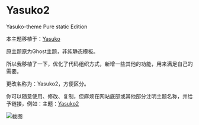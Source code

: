 # Yasuko2
Yasuko-theme Pure static Edition

本主题移植于：[Yasuko](https://github.com/foru17/Yasuko)

原主题原为Ghost主题，非纯静态模板。

所以我移植了一下，优化了代码组织方式，新增一些其他的功能，用来满足自己的需要。

更改名称为：Yasuko2，方便区分。

你可以随意使用、修改、复制，但麻烦在网站底部或其他部分注明主题名称，并给予链接，例如：主题：[Yasuko2](https://github.com/nocmt/Yasuko2)

![截图](http://image.nocmt.com/other/website0.3.1.jpg)
